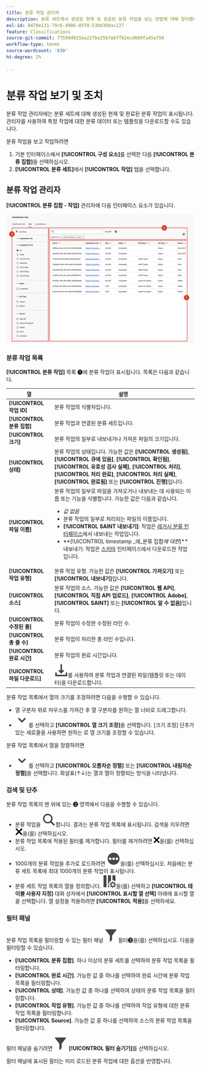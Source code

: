 ```yaml
---
title: 분류 작업 관리자
description: 분류 세트에서 생성된 현재 및 완료된 분류 작업을 보는 방법에 대해 알아봅니다.
exl-id: 0470e131-79c6-4906-85f0-530d360ac227
feature: Classifications
source-git-commit: 77599d015ba227be25b7ebff82ecd609fa45a756
workflow-type: tm+mt
source-wordcount: '630'
ht-degree: 2%

---
```


# 분류 작업 보기 및 조치

분류 작업 관리자에는 분류 세트에 대해 생성된 현재 및 완료된 분류 작업이 표시됩니다. 관리자를 사용하여 특정 작업에 대한 분류 데이터 또는 템플릿을 다운로드할 수도 있습니다.

분류 작업을 보고 작업하려면

1. 기본 인터페이스에서 **[!UICONTROL 구성 요소]**&#x200B;를 선택한 다음 **[!UICONTROL 분류 집합]**&#x200B;을 선택하십시오.
1. **[!UICONTROL 분류 세트]**&#x200B;에서 **[!UICONTROL 작업]** 탭을 선택합니다.

## 분류 작업 관리자

**[!UICONTROL 분류 집합 - 작업]** 관리자에 다음 인터페이스 요소가 있습니다.

![분류 세트 - 작업 관리자](manage/assets/classifications-sets-jobs.png)



### 분류 작업 목록

**[!UICONTROL 분류 작업]** 목록 ➊에 분류 작업이 표시됩니다. 목록은 다음과 같습니다.

| 열 | 설명 |
|---|---|
| **[!UICONTROL 작업 ID]** | 분류 작업의 식별자입니다. |
| **[!UICONTROL 분류 집합]** | 분류 작업과 연결된 분류 세트입니다. |
| **[!UICONTROL 크기]** | 분류 작업의 일부로 내보내거나 가져온 파일의 크기입니다. |
| **[!UICONTROL 상태]** | 분류 작업의 상태입니다. 가능한 값은 **[!UICONTROL 생성됨]**, **[!UICONTROL 큐에 있음]**, **[!UICONTROL 확인됨]**, **[!UICONTROL 유효성 검사 실패]**, **[!UICONTROL 처리]**, **[!UICONTROL 처리 완료]**, **[!UICONTROL 처리 실패]**, **[!UICONTROL 완료됨]** 또는 **[!UICONTROL 진행]**&#x200B;입니다. |
| **[!UICONTROL 파일 이름]** | 분류 작업의 일부로 파일을 가져오거나 내보내는 데 사용되는 이름 또는 기능을 식별합니다. 가능한 값은 다음과 같습니다. <ul><li>*값 없음*</li><li>분류 작업의 일부로 처리되는 파일의 이름입니다.</li><li>**[!UICONTROL SAINT 내보내기]**: 작업은 [레거시 분류 인터페이스](/help/components/classifications/importer/c-working-with-saint.md)에서 내보내는 작업입니다.</li><li>**[!UICONTROL timestamp _에_분류 집합&#x200B;_에 대한_]**내보내기: 작업은 [스키마](manage/schema.md#download) 인터페이스에서 다운로드한 작업입니다.</li></ul> |
| **[!UICONTROL 작업 유형]** | 분류 작업 유형. 가능한 값은 **[!UICONTROL 가져오기]** 또는 **[!UICONTROL 내보내기]**&#x200B;입니다. |
| **[!UICONTROL 소스]** | 분류 작업의 소스. 가능한 값은 **[!UICONTROL 웹 API]**, **[!UICONTROL 직접 API 업로드]**, **[!UICONTROL Adobe]**, **[!UICONTROL SAINT]** 또는 **[!UICONTROL 알 수 없음]**&#x200B;입니다. |
| **[!UICONTROL 수정된 줄]** | 분류 작업이 수정한 수정된 라인 수. |
| **[!UICONTROL 총 줄 수]** | 분류 작업이 처리한 총 라인 수입니다. |
| **[!UICONTROL 완료 시간]** | 분류 작업의 완료 시간입니다. |
| **[!UICONTROL 파일 다운로드]** | ![다운로드](/help/assets/icons/Download.svg)를 사용하여 분류 작업과 연결된 파일(템플릿 또는 데이터)을 다운로드합니다. |

분류 작업 목록에서 열의 크기를 조정하려면 다음을 수행할 수 있습니다.

* 열 구분자 위로 마우스를 가져간 후 열 구분자를 원하는 열 너비로 드래그합니다.
* ![V자형 화살표](/help/assets/icons/ChevronDown.svg)를 선택하고 **[!UICONTROL 열 크기 조정]**&#x200B;을 선택합니다. [크기 조정] 단추가 있는 세로줄을 사용하면 원하는 로 열 크기를 조정할 수 있습니다.

분류 작업 목록에서 열을 정렬하려면

* ![V자형 화살표](/help/assets/icons/ChevronDown.svg)를 선택하고 **[!UICONTROL 오름차순 정렬]** 또는 **[!UICONTROL 내림차순 정렬]**&#x200B;을 선택합니다. 화살표(↑↓)는 열과 열이 정렬되는 방식을 나타냅니다.


### 검색 및 단추

분류 작업 목록의 맨 위에 있는 ➋ 영역에서 다음을 수행할 수 있습니다.

* 분류 작업을 ![검색](/help/assets/icons/Search.svg)합니다. 결과는 분류 작업 목록에 표시됩니다. 검색을 지우려면 ![CrossSize200](/help/assets/icons/CrossSize200.svg)을(를) 선택하십시오.
* 분류 작업 목록에 적용된 필터를 제거합니다. 필터를 제거하려면 ![CrossSize100](/help/assets/icons/CrossSize100.svg)을(를) 선택하십시오.
* 1000개의 분류 작업을 추가로 로드하려면 ![MoreCircle](/help/assets/icons/MoreCircle.svg)을(를) 선택하십시오. 처음에는 분류 세트 목록에 최대 1000개의 분류 작업이 표시됩니다.
* 분류 세트 작업 목록의 열을 정의합니다. ![ColumnSetting](/help/assets/icons/ColumnSetting.svg)을(를) 선택하고 **[!UICONTROL 테이블 사용자 지정]** 대화 상자에서 **[!UICONTROL 표시할 열 선택]** 아래에 표시할 열을 선택합니다. 열 설정을 적용하려면 **[!UICONTROL 적용]**&#x200B;을 선택하세요.



### 필터 패널

분류 작업 목록을 필터링할 수 있는 필터 패널 ![을(를) 표시하려면 ](/help/assets/icons/Filter.svg)필터➌을(를) 선택하십시오. 다음을 필터링할 수 있습니다.

* **[!UICONTROL 분류 집합]**. 하나 이상의 분류 세트를 선택하여 분류 작업 목록을 필터링합니다.
* **[!UICONTROL 완료 시간]**. 가능한 값 중 하나를 선택하여 완료 시간에 분류 작업 목록을 필터링합니다.
* **[!UICONTROL 상태]**. 가능한 값 중 하나를 선택하여 상태의 분류 작업 목록을 필터링합니다.
* **[!UICONTROL 작업 유형]**. 가능한 값 중 하나를 선택하여 작업 유형에 대한 분류 작업 목록을 필터링합니다.
* **[!UICONTROL Source]**. 가능한 값 중 하나를 선택하여 소스의 분류 작업 목록을 필터링합니다.


필터 패널을 숨기려면 ![필터](/help/assets/icons/Filter.svg) **[!UICONTROL 필터 숨기기]**&#x200B;를 선택하십시오.

필터 패널에 표시된 필터는 미리 로드된 분류 작업에 대한 옵션을 반영합니다.


<!--

**[!UICONTROL Components]** > **[!UICONTROL Classification sets]** > **[!UICONTROL Jobs]**

You cannot create jobs from this interface. Create jobs by uploading data to a classification set (either manually or through a configured external location), requesting a download file, or requesting a template file.

## Filter classification sets

The left side of the Classification set job manager provides filter settings to locate the desired job. Clicking the filter icon toggles the filter settings visibility. You can filter Classification sets by **[!UICONTROL Classification set]**, **[!UICONTROL Completion time]**, **[!UICONTROL Status]**, **[!UICONTROL Job Type]**, or **[!UICONTROL Source]**.

![Classification set job filters](../assets/classification-set-job-filters.png)

Additional filter options are available above the Classification set job manager columns:

* **[!UICONTROL Search by title]**: Search for jobs by filename.
* **[!UICONTROL Load more]**: The Classification set job manager initially displays up to 1000 jobs. If more jobs exist, click this button to load 1000 more jobs.
* **Show/Hide columns**: Toggle visibility for any column besides [!UICONTROL Filename] and [!UICONTROL Completion time].

## Classification set job manager columns

The following columns are available in the Classification set job manager:

* **[!UICONTROL Filename]**: The name of the upload or download file.
* **[!UICONTROL Classification set]**: The name of the Classification set that the file applies to. You can click the Classification set name to reach the Classification set's [Settings](manage/settings.md).
* **[!UICONTROL Size]**: The size of the file.
* **[!UICONTROL Status]**: The status of the job processing the file.
  * **[!UICONTROL Created]**: The job was submitted.
  * **[!UICONTROL Queued]**: The file is ready to be processed, and is waiting for a classification server to process the file.
  * **[!UICONTROL Validated]**: The file is valid and is waiting to be processed.
  * **[!UICONTROL Failed validation]**: The file is formatted incorrectly or otherwise invalid. The file does not go through processing.
  * **[!UICONTROL Processing]**: The file is actively being processed by Adobe.
  * **[!UICONTROL Failed processing]**: The file failed processing.
  * **[!UICONTROL Complete]**: Processing is complete. Classification data is visible in reporting.
  * **[!UICONTROL Failed]**: Generic failure not related to validation or processing.
* **[!UICONTROL Job type]**: The type of job.
* **[!UICONTROL Source]**: The job source.
* **[!UICONTROL File download]**: Only applies to download jobs, such as downloading classification data or downloading templates. When a download is ready, this column provides a download link.
* **[!UICONTROL Modified lines]**: The number of modified lines.
* **[!UICONTROL Completed lines]**: The number of completed lines.
* **[!UICONTROL Completion time]**: The date and time that the job completed (or failed).
-->